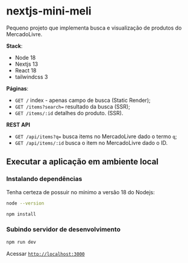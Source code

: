 # nextjs-mini-meli

Pequeno projeto que implementa busca e visualização de produtos do
MercadoLivre.

**Stack**:

* Node 18
* Nextjs 13
* React 18
* tailwindcss 3

**Páginas**:

- `GET /` index - apenas campo de busca (Static Render);
- `GET /items?search=` resultado da busca (SSR);
- `GET /items/:id` detalhes do produto. (SSR).

**REST API**

- `GET /api/items?q=` busca items no MercadoLivre dado o termo `q`;
- `GET /api/items/:id` busca o item no MercadoLivre dado o ID.

## Executar a aplicação em ambiente local

### Instalando dependências

Tenha certeza de possuir no mínimo a versão 18 do Nodejs:

```bash
node --version

npm install
```

### Subindo servidor de desenvolvimento

```bash
npm run dev
```

Acessar [`http://localhost:3000`](http://localhost:3000)

